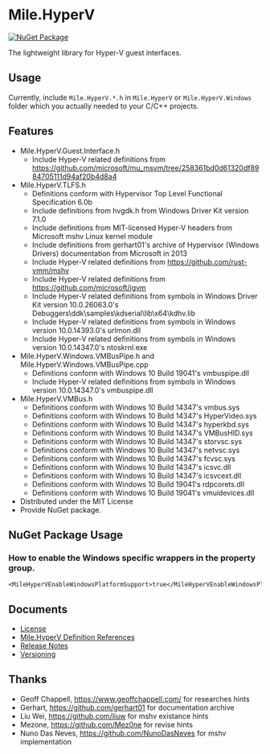 ﻿# Mile.HyperV

[![NuGet Package](https://img.shields.io/nuget/vpre/Mile.HyperV)](https://www.nuget.org/packages/Mile.HyperV)

The lightweight library for Hyper-V guest interfaces.

## Usage

Currently, include `Mile.HyperV.*.h` in `Mile.HyperV` or `Mile.HyperV.Windows`
folder which you actually needed to your C/C++ projects.

## Features

- Mile.HyperV.Guest.Interface.h
  - Include Hyper-V related definitions from
    https://github.com/microsoft/mu_msvm/tree/258361bd0d61320df8984705111d94af20b4d8a4
- Mile.HyperV.TLFS.h
  - Definitions conform with Hypervisor Top Level Functional Specification 6.0b
  - Include definitions from hvgdk.h from Windows Driver Kit version 7.1.0
  - Include definitions from MIT-licensed Hyper-V headers from Microsoft mshv 
    Linux kernel module
  - Include definitions from gerhart01's archive of Hypervisor (Windows Drivers)
    documentation from Microsoft in 2013
  - Include Hyper-V related definitions from https://github.com/rust-vmm/mshv
  - Include Hyper-V related definitions from https://github.com/microsoft/igvm
  - Include Hyper-V related definitions from symbols in Windows Driver Kit
    version 10.0.26063.0's Debuggers\ddk\samples\kdserial\lib\x64\kdhv.lib
  - Include Hyper-V related definitions from symbols in Windows version
    10.0.14393.0's urlmon.dll
  - Include Hyper-V related definitions from symbols in Windows version
    10.0.14347.0's ntoskrnl.exe
- Mile.HyperV.Windows.VMBusPipe.h and Mile.HyperV.Windows.VMBusPipe.cpp
  - Definitions conform with Windows 10 Build 19041's vmbuspipe.dll
  - Include Hyper-V related definitions from symbols in Windows version
    10.0.14347.0's vmbuspipe.dll
- Mile.HyperV.VMBus.h
  - Definitions conform with Windows 10 Build 14347's vmbus.sys
  - Definitions conform with Windows 10 Build 14347's HyperVideo.sys
  - Definitions conform with Windows 10 Build 14347's hyperkbd.sys
  - Definitions conform with Windows 10 Build 14347's VMBusHID.sys
  - Definitions conform with Windows 10 Build 14347's storvsc.sys
  - Definitions conform with Windows 10 Build 14347's netvsc.sys
  - Definitions conform with Windows 10 Build 14347's fcvsc.sys
  - Definitions conform with Windows 10 Build 14347's icsvc.dll
  - Definitions conform with Windows 10 Build 14347's icsvcext.dll
  - Definitions conform with Windows 10 Build 19041's rdpcorets.dll
  - Definitions conform with Windows 10 Build 19041's vmuidevices.dll
- Distributed under the MIT License
- Provide NuGet package.

## NuGet Package Usage

### How to enable the Windows specific wrappers in the property group.

```
<MileHyperVEnableWindowsPlatformSupport>true</MileHyperVEnableWindowsPlatformSupport>
```

## Documents

- [License](License.md)
- [Mile.HyperV Definition References](References/ReadMe.md)
- [Release Notes](ReleaseNotes.md)
- [Versioning](Versioning.md)

## Thanks

- Geoff Chappell, https://www.geoffchappell.com/ for researches hints
- Gerhart, https://github.com/gerhart01 for documentation archive
- Liu Wei, https://github.com/liuw for mshv existance hints
- Mezone, https://github.com/Mez0ne for revise hints
- Nuno Das Neves, https://github.com/NunoDasNeves for mshv implementation
